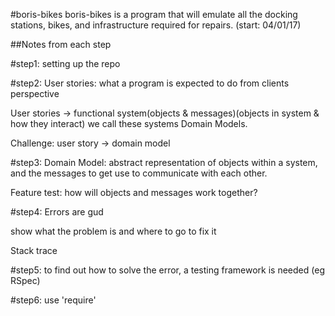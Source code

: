 #boris-bikes
boris-bikes is a program that will emulate all the docking stations, bikes, and infrastructure required for repairs.
(start: 04/01/17)


##Notes from each step

#step1:
  setting up the repo

#step2:
  User stories: what a program is expected to do from clients perspective

  User stories -> functional system(objects & messages)(objects in system & how they interact) we call these systems Domain Models.

  Challenge: user story -> domain model

#step3:
  Domain Model: abstract representation of objects within a system, and the messages to get use to communicate with each other.

  Feature test: how will objects and messages work together?

#step4:
  Errors are gud

  show what the problem is and where to go to fix it

  Stack trace

#step5:
  to find out how to solve the error, a testing framework is needed (eg RSpec)

#step6:
  use 'require'
